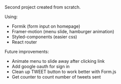 Second project created from scratch.

Using:
- Formik (form input on homepage)
- Framer-motion (menu slide, hamburger animation)
- Styled-components (easier css)
- React router

Future improvements:
- Animate menu to slide away after clicking link
- Add google oauth for sign in
- Clean up TWEET button to work better with Form.js
- Get counter to count number of tweets sent
